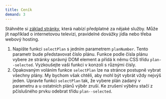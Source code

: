 ```yaml
---
title: Ceník
demand: 3
---
```


Stáhněte si [základ stránky](assets/cennik-zadani.zip), která nabízí předplatné za nějaké služby. Může jít například o internetovou televizi, pravidelné dovážky jídla nebo třeba webový hosting.

1. Napište funkci `selectPlan` s jedním parametrem `planNumber`. Tento parametr bude představovat číslo plánu. Funkce podle čísla plánu vybere ze stránky správný DOM element a přídá k němu CSS třídu `plan--selected`. Vyzkoušejte vaši funkci v konzoli s různými čísly.
1. Opakovaným voláním funkce `selectPlan` lze na stránce postupně vybrat všechny plány. My bychom však chtěli, aby mohl být vybrát vždy nejvýš jeden. Upravte funkci `selectPlan` tak, že vybere plán zadaný v parametru a u ostatních plánů výběr zruší. Ke zrušení výběru stačí z pčíslušného prvku odebrat třídu `plan--selected`.
